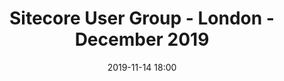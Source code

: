 ---
templateKey: 'event-page'
title: Sitecore User Group - London - December 2019
sup: London’s Technical User Group is back with post-symposium goodness! 🙌🏼
date: 2019-11-14 18:00
image: ./london-sagittarius-explore-group/images/huckletree.jpg
sponsors: Sagittarius, Explore Group
venue:
  name: Huckletree Shoreditch
  address: 14-18 Finsbury Square
  position: 51.521589,-0.086052
  details: Enter via the main Alphabeta Building reception. You will be shown down the central staircase, which goes straight into our event space. ✨
agenda:
  - agenda-item:
    time: "18:00"
    value: Arrival
  - talk:
    time: "18:30"
    who: Paul Stephen, CEO @ Sagittarius
    intro: Highlights from Symposium 2019
    description: >
      Join us for a ride through the land of Sitecore, and Pieter will show you all the new bits and pieces of the latest releases fit into the bigger picture. You’ll get a full overview of the Sitecore landscape and how our products work together. Highlighting what’s new since last Symposium and what’s coming in the upcoming release, all within the context of the full landscape and added value
  - talk:
    time: "19:00"
    who: Pieter Brinkman, Senior Director of Technical Marketing @ Sitecore
    intro: What's New in Sitecore Land?
    description: >
      Join us for a ride through the land of Sitecore, and Pieter will show you all the new bits and pieces of the latest releases fit into the bigger picture. You’ll get a full overview of the Sitecore landscape and how our products work together. Highlighting what’s new since last Symposium and what’s coming in the upcoming release, all within the context of the full landscape and added value.
  - agenda-item:
    time: "19:30"
    value: Break
  - talk:
    time: "20:00"
    who: Alex Washtell, Director @ Kasaku
    intro: Sitecore PowerShell Extensions - Sitecore's Swiss Army knife
    description: >
      Sitecore PowerShell Extensions is now considered an essential Sitecore module, but it's still underused. Find out how you can make giant productivity improvements in your Sitecore solutions with simple steps, and quickly deliver new functionality to your clients in minutes, not hours. Includes features from the just-released version 6.0.
  - talk:
    time: "20:30"
    who: Rob Earlam, Technical Evangelist of Sitecore Experience Commerce @ Sitecore
    intro: So you've installed XC, now what?
    description: >
      This session covers the gap we currently have with existing XC enablement. We have lots of documentation covering how to install XC locally and also how to develop plug-ins, but there are some steps that need to be performed between these two actions. In this session, we will cover how to set up an XC solution to follow Helix guidelines. This solution structure will contain code that needs to be published to each of the required publishing targets (XP & XC). See how to use Azure DevOps to create a simple CI pipeline to deploy this solution out to an Azure PaaS environment. 
  - agenda-item:
    time: "21:00"
    value: Networking
meta:
  metaTitle: Sitecore User Group - London December 2019 -  Sagittarius &amp; Explore Group 
  metaDescription: London’s Technical User Group is back with post-symposium goodness!
  metaKeywords: sitecore, user group, london, sagittarius, explore group
---